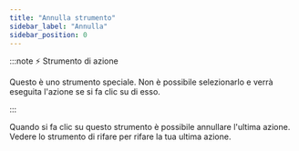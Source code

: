 ```yaml
---
title: "Annulla strumento"
sidebar_label: "Annulla"
sidebar_position: 0
---
```


:::note ⚡ Strumento di azione

Questo è uno strumento speciale. Non è possibile selezionarlo e verrà eseguita l'azione se si fa clic su di esso.

:::

Quando si fa clic su questo strumento è possibile annullare l'ultima azione. Vedere lo strumento di rifare [](redo) per rifare la tua ultima azione.
